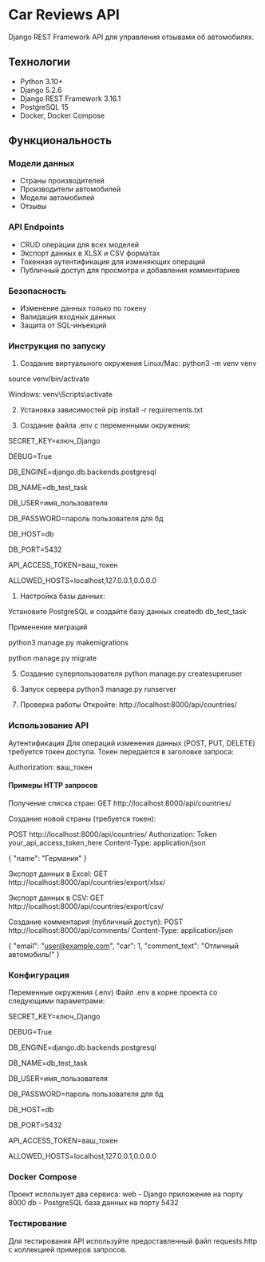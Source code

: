 # Car Reviews API

Django REST Framework API для управления отзывами об автомобилях.

## Технологии

- Python 3.10+
- Django 5.2.6
- Django REST Framework 3.16.1
- PostgreSQL 15
- Docker, Docker Compose

## Функциональность

### Модели данных
- Страны производителей
- Производители автомобилей  
- Модели автомобилей
- Отзывы

### API Endpoints
- CRUD операции для всех моделей
- Экспорт данных в XLSX и CSV форматах
- Токенная аутентификация для изменяющих операций
- Публичный доступ для просмотра и добавления комментариев

### Безопасность
- Изменение данных только по токену
- Валидация входных данных
- Защита от SQL-инъекций

### Инструкция по запуску
1. Создание виртуального окружения
Linux/Mac:
python3 -m venv venv

source venv/bin/activate

Windows:
venv\Scripts\activate

2. Установка зависимостей
pip install -r requirements.txt

3. Создание файла .env с переменными окружения:

SECRET_KEY=ключ_Django

DEBUG=True

DB_ENGINE=django.db.backends.postgresql

DB_NAME=db_test_task

DB_USER=имя_пользователя

DB_PASSWORD=пароль пользователя для бд

DB_HOST=db

DB_PORT=5432

API_ACCESS_TOKEN=ваш_токен

ALLOWED_HOSTS=localhost,127.0.0.1,0.0.0.0

1. Настройка базы данных:

Установите PostgreSQL и создайте базу данных
createdb db_test_task

Применение миграций

python3 manage.py makemigrations

python manage.py migrate

5. Создание суперпользователя
python manage.py createsuperuser

6. Запуск сервера
python3 manage.py runserver

7. Проверка работы
Откройте: http://localhost:8000/api/countries/

### Использование API
Аутентификация
Для операций изменения данных (POST, PUT, DELETE) требуется токен доступа. Токен передается в заголовке запроса:

Authorization: ваш_токен

#### Примеры HTTP запросов
Получение списка стран:
GET http://localhost:8000/api/countries/

Создание новой страны (требуется токен):

POST http://localhost:8000/api/countries/
Authorization: Token your_api_access_token_here
Content-Type: application/json

{
  "name": "Германия"
}

Экспорт данных в Excel:
GET http://localhost:8000/api/countries/export/xlsx/

Экспорт данных в CSV:
GET http://localhost:8000/api/countries/export/csv/

Создание комментария (публичный доступ):
POST http://localhost:8000/api/comments/
Content-Type: application/json

{
  "email": "user@example.com",
  "car": 1,
  "comment_text": "Отличный автомобиль!"
}

### Конфигурация
Переменные окружения (.env)
Файл .env в корне проекта со следующими параметрами:

SECRET_KEY=ключ_Django

DEBUG=True

DB_ENGINE=django.db.backends.postgresql

DB_NAME=db_test_task

DB_USER=имя_пользователя

DB_PASSWORD=пароль пользователя для бд

DB_HOST=db

DB_PORT=5432

API_ACCESS_TOKEN=ваш_токен

ALLOWED_HOSTS=localhost,127.0.0.1,0.0.0.0

### Docker Compose
Проект использует два сервиса:
web - Django приложение на порту 8000
db - PostgreSQL база данных на порту 5432

### Тестирование
Для тестирования API используйте предоставленный файл requests.http с коллекцией примеров запросов.
